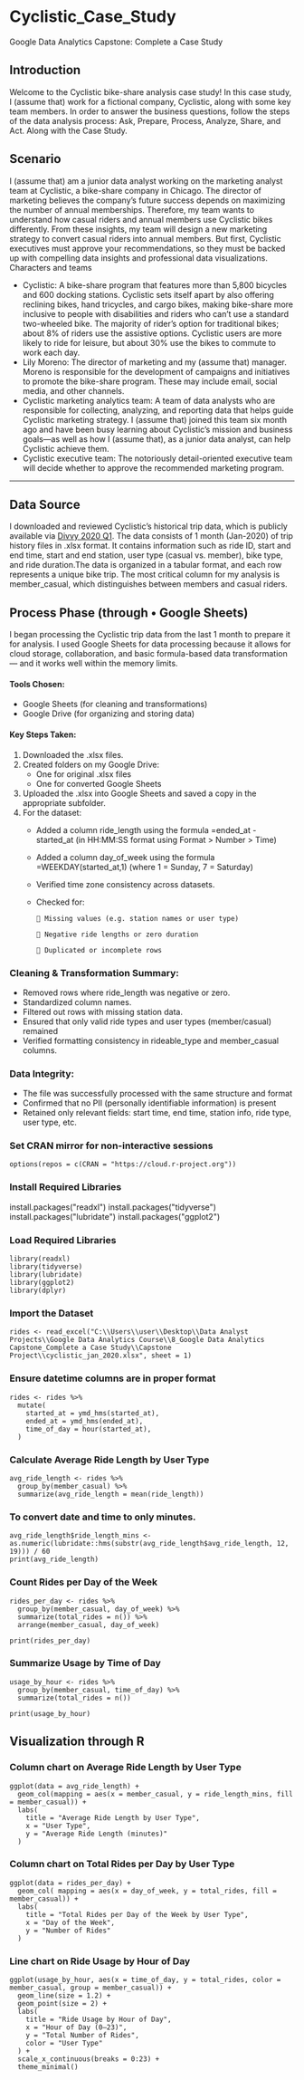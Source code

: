 # Cyclistic_Case_Study
Google Data Analytics Capstone: Complete a Case Study
## Introduction 
Welcome to the Cyclistic bike-share analysis case study! In this case study, I (assume that) work for a fictional company, Cyclistic, along with some key team members. In order to answer the business questions, follow the steps of the data analysis process: Ask, Prepare, Process, Analyze, Share, and Act. Along with the Case Study.
## Scenario 
I (assume that) am a junior data analyst working on the marketing analyst team at Cyclistic, a bike-share company in Chicago. The director of marketing believes the company’s future success depends on maximizing the number of annual memberships. Therefore, my team wants to understand how casual riders and annual members use Cyclistic bikes differently. From these insights, my team will design a new marketing strategy to convert casual riders into annual members. But first, Cyclistic executives must approve your recommendations, so they must be backed up with compelling data insights and professional data visualizations. 
Characters and teams 
* Cyclistic: A bike-share program that features more than 5,800 bicycles and 600 docking stations. Cyclistic sets itself apart by also offering reclining bikes, hand tricycles, and cargo bikes, making bike-share more inclusive to people with disabilities and riders who can’t use a standard two-wheeled bike. The majority of rider’s option for traditional bikes; about 8% of riders use the assistive options. Cyclistic users are more likely to ride for leisure, but about 30% use the bikes to commute to work each day. 
* Lily Moreno: The director of marketing and my (assume that) manager. Moreno is responsible for the development of campaigns and initiatives to promote the bike-share program. These may include email, social media, and other channels. 
* Cyclistic marketing analytics team: A team of data analysts who are responsible for collecting, analyzing, and reporting data that helps guide Cyclistic marketing strategy. I (assume that) joined this team six month ago and have been busy learning about Cyclistic’s mission and business goals—as well as how I (assume that), as a junior data analyst, can help Cyclistic achieve them.
* Cyclistic executive team: The notoriously detail-oriented executive team will decide whether to approve the recommended marketing program. 

________________________________________

## Data Source

I downloaded and reviewed Cyclistic’s historical trip data, which is publicly available via [Divvy 2020 Q1](https://docs.google.com/spreadsheets/d/179QVLO_yu5BJEKFVZShsKag74ZaUYIF6FevLYzs3hRc/template/preview#gid=640449855). The data consists of 1 month (Jan-2020) of trip history files in .xlsx format. It contains information such as ride ID, start and end time, start and end station, user type (casual vs. member), bike type, and ride duration.The data is organized in a tabular format, and each row represents a unique bike trip. The most critical column for my analysis is member_casual, which distinguishes between members and casual riders.

## Process Phase (through •	Google Sheets)

I began processing the Cyclistic trip data from the last 1 month to prepare it for analysis. I used Google Sheets for data processing because it allows for cloud storage, collaboration, and basic formula-based data transformation — and it works well within the memory limits.

#### Tools Chosen:
  * Google Sheets (for cleaning and transformations)
  * Google Drive (for organizing and storing data)

#### Key Steps Taken:

1.	Downloaded the .xlsx files.
2.	Created folders on my Google Drive:
    * One for original .xlsx files
    * One for converted Google Sheets
3.	Uploaded the .xlsx into Google Sheets and saved a copy in the appropriate subfolder.
4.	For the dataset:
    * Added a column ride_length using the formula =ended_at - started_at
      (in HH:MM:SS format using Format > Number > Time)
    * Added a column day_of_week using the formula =WEEKDAY(started_at,1)
      (where 1 = Sunday, 7 = Saturday)
    * Verified time zone consistency across datasets.
    * Checked for:
    
          	Missing values (e.g. station names or user type)

          	Negative ride lengths or zero duration

          	Duplicated or incomplete rows

### Cleaning & Transformation Summary:

* Removed rows where ride_length was negative or zero.
* Standardized column names.
* Filtered out rows with missing station data.
* Ensured that only valid ride types and user types (member/casual) remained
* Verified formatting consistency in rideable_type and member_casual columns.

### Data Integrity:

* The file was successfully processed with the same structure and format
* Confirmed that no PII (personally identifiable information) is present
* Retained only relevant fields: start time, end time, station info, ride type, user type, etc.

### Set CRAN mirror for non-interactive sessions

```{r}
options(repos = c(CRAN = "https://cloud.r-project.org"))
```



### Install Required Libraries


install.packages("readxl")
install.packages("tidyverse")
install.packages("lubridate")
install.packages("ggplot2")


### Load Required Libraries

```{r Load Libraries}
library(readxl)
library(tidyverse)
library(lubridate)
library(ggplot2)
library(dplyr)
```

### Import the Dataset

```{r}
rides <- read_excel("C:\\Users\\user\\Desktop\\Data Analyst Projects\\Google Data Analytics Course\\8_Google Data Analytics Capstone_Complete a Case Study\\Capstone Project\\cyclistic_jan_2020.xlsx", sheet = 1)
```


### Ensure datetime columns are in proper format

```{r Ensure datetime columns are in proper format}
rides <- rides %>%
  mutate(
    started_at = ymd_hms(started_at),
    ended_at = ymd_hms(ended_at),
    time_of_day = hour(started_at),
  )
```

### Calculate Average Ride Length by User Type
```{r Calculate Average Ride Length}
avg_ride_length <- rides %>%
  group_by(member_casual) %>%
  summarize(avg_ride_length = mean(ride_length))
```

### To convert date and time to only minutes.
```{r convert date and time to only minutes}
avg_ride_length$ride_length_mins <- as.numeric(lubridate::hms(substr(avg_ride_length$avg_ride_length, 12, 19))) / 60
print(avg_ride_length)
```


### Count Rides per Day of the Week

```{r Count Rides per Day of the Week}
rides_per_day <- rides %>%
  group_by(member_casual, day_of_week) %>%
  summarize(total_rides = n()) %>%
  arrange(member_casual, day_of_week)

print(rides_per_day)
```

### Summarize Usage by Time of Day

```{r Summarize Usage by Time of Day}
usage_by_hour <- rides %>%
  group_by(member_casual, time_of_day) %>%
  summarize(total_rides = n())

print(usage_by_hour)
```

## Visualization through R

### Column chart on Average Ride Length by User Type

```{r Column chart on Average Ride Length by User Type}
ggplot(data = avg_ride_length) +
  geom_col(mapping = aes(x = member_casual, y = ride_length_mins, fill = member_casual)) +
  labs(
    title = "Average Ride Length by User Type",
    x = "User Type",
    y = "Average Ride Length (minutes)"
  )
```


### Column chart on Total Rides per Day by User Type

```{r Column chart on Total Rides per Day by User Type}
ggplot(data = rides_per_day) + 
  geom_col( mapping = aes(x = day_of_week, y = total_rides, fill = member_casual)) +
  labs(
    title = "Total Rides per Day of the Week by User Type",
    x = "Day of the Week",
    y = "Number of Rides"
  )
```



### Line chart on Ride Usage by Hour of Day

```{r Line chart on Ride Usage by Hour of Day}
ggplot(usage_by_hour, aes(x = time_of_day, y = total_rides, color = member_casual, group = member_casual)) +
  geom_line(size = 1.2) +
  geom_point(size = 2) +
  labs(
    title = "Ride Usage by Hour of Day",
    x = "Hour of Day (0–23)",
    y = "Total Number of Rides",
    color = "User Type"
  ) +
  scale_x_continuous(breaks = 0:23) +
  theme_minimal()
```
